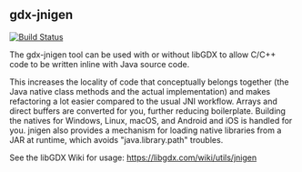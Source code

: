 ## gdx-jnigen

[![Build Status](https://github.com/libgdx/gdx-jnigen/workflows/Build%20and%20deploy/badge.svg)](https://github.com/libgdx/gdx-jnigen/actions?query=workflow%3A"Build+and+deploy")

The gdx-jnigen tool can be used with or without libGDX to allow C/C++ code to be written inline
with Java source code. 

This increases the locality of code that conceptually belongs together (the Java native class methods and the actual implementation) and makes refactoring a lot easier
compared to the usual JNI workflow. Arrays and direct buffers are converted for you, further
reducing boilerplate. Building the natives for Windows, Linux, macOS, and Android and iOS is handled for
you. jnigen also provides a mechanism for loading native libraries from a JAR at runtime, which
avoids "java.library.path" troubles.

See the libGDX Wiki for usage: https://libgdx.com/wiki/utils/jnigen
